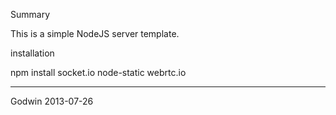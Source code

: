 Summary

This is a simple NodeJS server template.

installation

npm install socket.io node-static webrtc.io

------------
Godwin
2013-07-26
